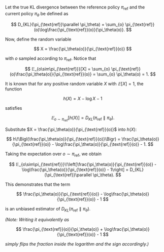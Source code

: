 Let the true KL divergence between the reference policy $\pi_{\text{ref}}$ and the current policy $\pi_\theta$ be defined as

$$
D_{KL}(\pi_{\text{ref}}\parallel \pi_\theta) = \sum_{o} \pi_{\text{ref}}(o)\log\frac{\pi_{\text{ref}}(o)}{\pi_\theta(o)}.
$$

Now, define the random variable

$$
X = \frac{\pi_\theta(o)}{\pi_{\text{ref}}(o)}
$$

with $o$ sampled according to $\pi_{\text{ref}}$. Notice that

$$
𝔼_{o\sim\pi_{\text{ref}}}[X] = \sum_{o} \pi_{\text{ref}}(o)\frac{\pi_\theta(o)}{\pi_{\text{ref}}(o)} = \sum_{o} \pi_\theta(o) = 1.
$$

It is known that for any positive random variable $X$ with $𝔼[X]=1$, the function

$$
h(X) = X - \log X - 1
$$

satisfies

$$
𝔼_{o\sim\pi_{\text{ref}}}\bigl[h(X)\bigr] = D_{KL}(\pi_{\text{ref}}\parallel \pi_\theta).
$$

Substitute $X = \frac{\pi_\theta(o)}{\pi_{\text{ref}}(o)}$ into $h(X)$:

$$
h\!\Bigl(\frac{\pi_\theta(o)}{\pi_{\text{ref}}(o)}\Bigr) = \frac{\pi_\theta(o)}{\pi_{\text{ref}}(o)} - \log\frac{\pi_\theta(o)}{\pi_{\text{ref}}(o)} - 1.
$$

Taking the expectation over $o \sim \pi_{\text{ref}}$, we obtain

$$
𝔼_{o\sim\pi_{\text{ref}}}\!\left[\frac{\pi_\theta(o)}{\pi_{\text{ref}}(o)} - \log\frac{\pi_\theta(o)}{\pi_{\text{ref}}(o)} - 1\right] = D_{KL}(\pi_{\text{ref}}\parallel \pi_\theta).
$$

This demonstrates that the term

$$
\frac{\pi_\theta(o)}{\pi_{\text{ref}}(o)} - \log\frac{\pi_\theta(o)}{\pi_{\text{ref}}(o)} - 1
$$

is an unbiased estimator of $D_{KL}(\pi_{\text{ref}}\parallel \pi_\theta)$.

*(Note: Writing it equivalently as*

$$
\frac{\pi_{\text{ref}}(o)}{\pi_\theta(o)} + \log\frac{\pi_\theta(o)}{\pi_{\text{ref}}(o)} - 1
$$

*simply flips the fraction inside the logarithm and the sign accordingly.)*
